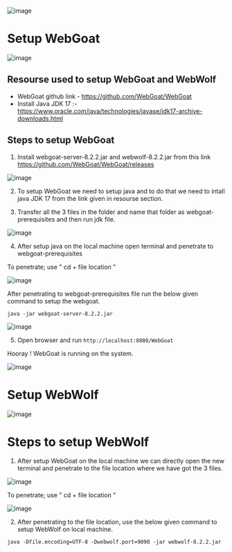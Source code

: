 ![image](https://user-images.githubusercontent.com/60937657/208461254-017f2bf1-ca45-44ea-ae43-28716fa355de.png)

# Setup WebGoat 

![image](https://user-images.githubusercontent.com/60937657/208536688-c44a1650-142d-4530-a881-956623a45537.png)

## Resourse used to setup WebGoat and WebWolf

- WebGoat github link - https://github.com/WebGoat/WebGoat
- Install Java JDK 17 :- https://www.oracle.com/java/technologies/javase/jdk17-archive-downloads.html 

## Steps to setup WebGoat 

1. Install webgoat-server-8.2.2.jar and webwolf-8.2.2.jar from this link https://github.com/WebGoat/WebGoat/releases

![image](https://user-images.githubusercontent.com/60937657/208531683-a67c1219-28d8-4aaa-b5b4-0e384214ad12.png)

2. To setup WebGoat we need to setup java and to do that we need to intall java JDK 17 from the link given in resourse section. 

3. Transfer all the 3 files in the folder and name that folder as webgoat-prerequisites and then run jdk file. 

![image](https://user-images.githubusercontent.com/60937657/208532192-c273343c-307e-4f1d-ad07-72ae9ca25c94.png)

4. After setup java on the local machine open terminal and penetrate to webgoat-prerequisites 

To penetrate; use " cd + file location " 

![image](https://user-images.githubusercontent.com/60937657/208532682-48eeced7-2cd2-4e8f-9256-5be1a319bdf6.png)

After penetrating to webgoat-prerequisites file run the below given command to setup the webgoat. 

```
java -jar webgoat-server-8.2.2.jar
```

![image](https://user-images.githubusercontent.com/60937657/208534329-c2e6476d-b2c2-4991-9039-7635d529f88e.png)

5. Open browser and run ``` http://localhost:8080/WebGoat ``` 

Hooray ! WebGoat is running on the system. 

![image](https://user-images.githubusercontent.com/60937657/208524436-e7c31a3e-c397-4a40-9903-6c3e0dfa858c.png)

# Setup WebWolf 

![image](https://user-images.githubusercontent.com/60937657/209433363-1bdeeb47-d0e0-423f-9137-a6c512319f29.png)

# Steps to setup WebWolf 

1. After setup WebGoat on the local machine we can directly open the new terminal and penetrate to the file location where we have got the 3 files. 

![image](https://user-images.githubusercontent.com/60937657/209433521-85c8da1a-43f2-4ad9-abfa-31d9bef68a45.png)

To penetrate; use " cd + file location "

![image](https://user-images.githubusercontent.com/60937657/209433543-119bee09-7f0e-4fab-befb-b750febfc88a.png)

2. After penetrating to the file location, use the below given command to setup WebWolf on local machine. 

```java -Dfile.encoding=UTF-8 -Dwebwolf.port=9090 -jar webwolf-8.2.2.jar```
